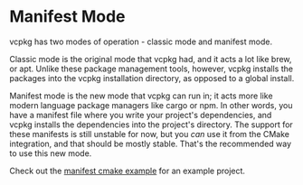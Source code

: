 # Manifest Mode

vcpkg has two modes of operation - classic mode and manifest mode.

Classic mode is the original mode that vcpkg had, and it acts a lot like brew,
or apt. Unlike these package management tools, however,
vcpkg installs the packages into the vcpkg installation directory,
as opposed to a global install.

Manifest mode is the new mode that vcpkg can run in;
it acts more like modern language package managers like cargo or npm.
In other words, you have a manifest file where you write your project's dependencies,
and vcpkg installs the dependencies into the project's directory.
The support for these manifests is still unstable for now,
but you _can_ use it from the CMake integration, and that should be mostly stable.
That's the recommended way to use this new mode.

Check out the [manifest cmake example](../examples/manifest-mode-cmake.md) for an example project.
